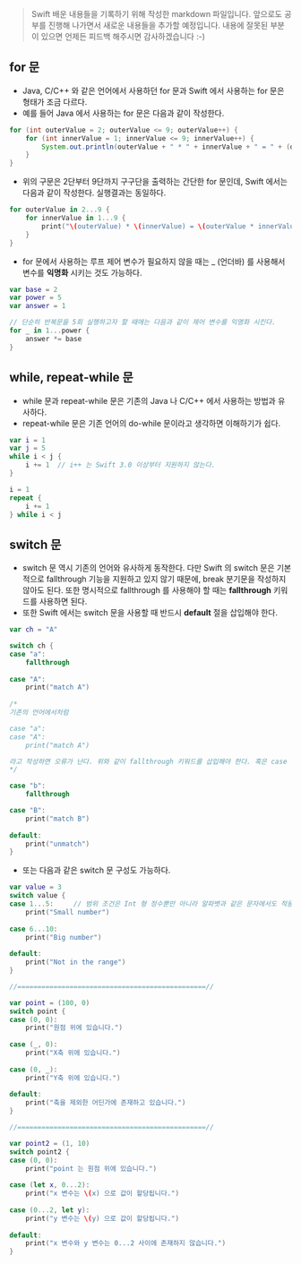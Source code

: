 > Swift 배운 내용들을 기록하기 위해 작성한 markdown 파일입니다. 앞으로도 공부를 진행해 나가면서 새로운 내용들을 추가할 예정입니다. 내용에 잘못된 부분이 있으면 언제든 피드백 해주시면 감사하겠습니다 :-)

## for 문

* Java, C/C++ 와 같은 언어에서 사용하던 for 문과 Swift 에서 사용하는 for 문은 형태가 조금 다르다.
* 예를 들어 Java 에서 사용하는 for 문은 다음과 같이 작성한다.

```java
for (int outerValue = 2; outerValue <= 9; outerValue++) {
    for (int innerValue = 1; innerValue <= 9; innerValue++) {
        System.out.println(outerValue + " * " + innerValue + " = " + (outerValue * innerValue));
    }
}
```

* 위의 구문은 2단부터 9단까지 구구단을 출력하는 간단한 for 문인데, Swift 에서는 다음과 같이 작성한다. 실행결과는 동일하다.

```swift
for outerValue in 2...9 {
    for innerValue in 1...9 {
        print("\(outerValue) * \(innerValue) = \(outerValue * innerValue)")
    }
}
```

* for 문에서 사용하는 루프 제어 변수가 필요하지 않을 때는 _ (언더바) 를 사용해서 변수를 **익명화** 시키는 것도 가능하다.

```swift
var base = 2
var power = 5
var answer = 1

// 단순히 반복문을 5회 실행하고자 할 때에는 다음과 같이 제어 변수를 익명화 시킨다.
for _ in 1...power {
    answer *= base
}
```

## while, repeat-while 문

* while 문과 repeat-while 문은 기존의 Java 나 C/C++ 에서 사용하는 방법과 유사하다.
* repeat-while 문은 기존 언어의 do-while 문이라고 생각하면 이해하기가 쉽다.

```swift
var i = 1
var j = 5
while i < j {
    i += 1  // i++ 는 Swift 3.0 이상부터 지원하지 않는다.
}

i = 1
repeat {
    i += 1
} while i < j
```

## switch 문

* switch 문 역시 기존의 언어와 유사하게 동작한다. 다만 Swift 의 switch 문은 기본적으로 fallthrough 기능을 지원하고 있지 않기 때문에, break 분기문을 작성하지 않아도 된다. 또한 명시적으로 fallthrough 를 사용해야 할 때는 **fallthrough** 키워드를 사용하면 된다.
* 또한 Swift 에서는 switch 문을 사용할 때 반드시 **default** 절을 삽입해야 한다.

```swift
var ch = "A"

switch ch {
case "a":
    fallthrough
    
case "A":
    print("match A")
    
/*
기존의 언어에서처럼

case "a":
case "A":
    print("match A")

라고 작성하면 오류가 난다. 위와 같이 fallthrough 키워드를 삽입해야 한다. 혹은 case "a","A": 라고 구성하는 것도 가능하다.
*/

case "b":
    fallthrough

case "B":
    print("match B")
    
default:
    print("unmatch")
}
```

* 또는 다음과 같은 switch 문 구성도 가능하다.

```swift
var value = 3
switch value {
case 1...5:     // 범위 조건은 Int 형 정수뿐만 아니라 알파벳과 같은 문자에서도 적용이 가능하다. (case "A"..."Z":)
    print("Small number")
    
case 6...10:
    print("Big number")
    
default:
    print("Not in the range")
}

//===============================================//

var point = (100, 0)
switch point {
case (0, 0):
    print("원점 위에 있습니다.")
    
case (_, 0):
    print("X축 위에 있습니다.")
    
case (0, _):
    print("Y축 위에 있습니다.")
    
default:
    print("축을 제외한 어딘가에 존재하고 있습니다.")
}

//===============================================//

var point2 = (1, 10)
switch point2 {
case (0, 0):
    print("point 는 원점 위에 있습니다.")
    
case (let x, 0...2):
    print("x 변수는 \(x) 으로 값이 할당됩니다.")
    
case (0...2, let y):
    print("y 변수는 \(y) 으로 값이 할당됩니다.")
    
default:
    print("x 변수와 y 변수는 0...2 사이에 존재하지 않습니다.")
}
```

